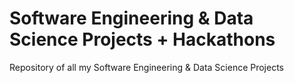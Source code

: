 # Software Engineering & Data Science Projects + Hackathons
Repository of all my Software Engineering & Data Science Projects

